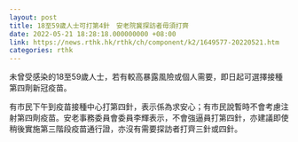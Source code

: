 ```yaml
---
layout: post
title: 18至59歲人士可打第4針　安老院冀探訪者毋須打齊
date: 2022-05-21 18:28:18.000000000 +08:00
link: https://news.rthk.hk/rthk/ch/component/k2/1649577-20220521.htm
categories: rthk
---
```


未曾受感染的18至59歲人士，若有較高暴露風險或個人需要，即日起可選擇接種第四劑新冠疫苗。

有市民下午到疫苗接種中心打第四針，表示係為求安心；有市民說暫時不會考慮注射第四劑疫苗。安老事務委員會委員李輝表示，不會強逼員打第四針，亦建議即使稍後實施第三階段疫苗通行證，亦沒有需要探訪者打齊三針或四針。
